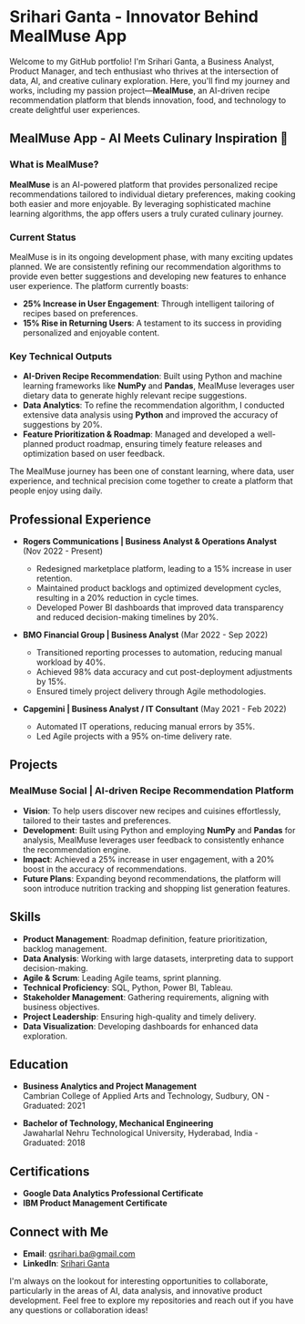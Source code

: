 # Srihari Ganta - Innovator Behind MealMuse App

Welcome to my GitHub portfolio! I'm Srihari Ganta, a Business Analyst, Product Manager, and tech enthusiast who thrives at the intersection of data, AI, and creative culinary exploration. Here, you'll find my journey and works, including my passion project—**MealMuse**, an AI-driven recipe recommendation platform that blends innovation, food, and technology to create delightful user experiences.

## MealMuse App - AI Meets Culinary Inspiration 🍲

### What is MealMuse?
**MealMuse** is an AI-powered platform that provides personalized recipe recommendations tailored to individual dietary preferences, making cooking both easier and more enjoyable. By leveraging sophisticated machine learning algorithms, the app offers users a truly curated culinary journey.

### Current Status
MealMuse is in its ongoing development phase, with many exciting updates planned. We are consistently refining our recommendation algorithms to provide even better suggestions and developing new features to enhance user experience. The platform currently boasts:

- **25% Increase in User Engagement**: Through intelligent tailoring of recipes based on preferences.
- **15% Rise in Returning Users**: A testament to its success in providing personalized and enjoyable content.

### Key Technical Outputs
- **AI-Driven Recipe Recommendation**: Built using Python and machine learning frameworks like **NumPy** and **Pandas**, MealMuse leverages user dietary data to generate highly relevant recipe suggestions.
- **Data Analytics**: To refine the recommendation algorithm, I conducted extensive data analysis using **Python** and improved the accuracy of suggestions by 20%.
- **Feature Prioritization & Roadmap**: Managed and developed a well-planned product roadmap, ensuring timely feature releases and optimization based on user feedback.

The MealMuse journey has been one of constant learning, where data, user experience, and technical precision come together to create a platform that people enjoy using daily. 

## Professional Experience

- **Rogers Communications | Business Analyst & Operations Analyst** (Nov 2022 - Present)
  - Redesigned marketplace platform, leading to a 15% increase in user retention.
  - Maintained product backlogs and optimized development cycles, resulting in a 20% reduction in cycle times.
  - Developed Power BI dashboards that improved data transparency and reduced decision-making timelines by 20%.

- **BMO Financial Group | Business Analyst** (Mar 2022 - Sep 2022)
  - Transitioned reporting processes to automation, reducing manual workload by 40%.
  - Achieved 98% data accuracy and cut post-deployment adjustments by 15%.
  - Ensured timely project delivery through Agile methodologies.

- **Capgemini | Business Analyst / IT Consultant** (May 2021 - Feb 2022)
  - Automated IT operations, reducing manual errors by 35%.
  - Led Agile projects with a 95% on-time delivery rate.

## Projects

### MealMuse Social | AI-driven Recipe Recommendation Platform
- **Vision**: To help users discover new recipes and cuisines effortlessly, tailored to their tastes and preferences.
- **Development**: Built using Python and employing **NumPy** and **Pandas** for analysis, MealMuse leverages user feedback to consistently enhance the recommendation engine.
- **Impact**: Achieved a 25% increase in user engagement, with a 20% boost in the accuracy of recommendations.
- **Future Plans**: Expanding beyond recommendations, the platform will soon introduce nutrition tracking and shopping list generation features.

## Skills

- **Product Management**: Roadmap definition, feature prioritization, backlog management.
- **Data Analysis**: Working with large datasets, interpreting data to support decision-making.
- **Agile & Scrum**: Leading Agile teams, sprint planning.
- **Technical Proficiency**: SQL, Python, Power BI, Tableau.
- **Stakeholder Management**: Gathering requirements, aligning with business objectives.
- **Project Leadership**: Ensuring high-quality and timely delivery.
- **Data Visualization**: Developing dashboards for enhanced data exploration.

## Education

- **Business Analytics and Project Management**  
  Cambrian College of Applied Arts and Technology, Sudbury, ON - Graduated: 2021

- **Bachelor of Technology, Mechanical Engineering**  
  Jawaharlal Nehru Technological University, Hyderabad, India - Graduated: 2018

## Certifications

- **Google Data Analytics Professional Certificate**
- **IBM Product Management Certificate**

## Connect with Me

- **Email**: [gsrihari.ba@gmail.com](mailto:gsrihari.ba@gmail.com)
- **LinkedIn**: [Srihari Ganta](https://www.linkedin.com/in/srihari)

I'm always on the lookout for interesting opportunities to collaborate, particularly in the areas of AI, data analysis, and innovative product development. Feel free to explore my repositories and reach out if you have any questions or collaboration ideas!
